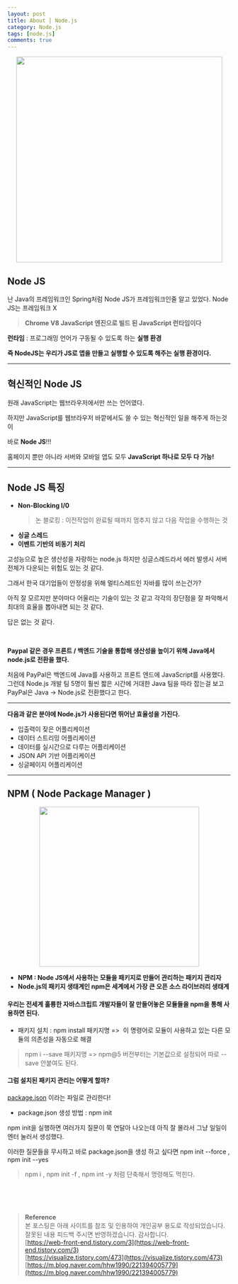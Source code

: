 ```yaml
---
layout: post
title: About | Node.js
category: Node.js
tags: [node.js]
comments: true
---
```


<p align="center"><img width="465" src="https://user-images.githubusercontent.com/76654131/147275251-0a5d5c88-7a74-47e2-91a1-31c3d46e107e.png"></p>

## Node JS

난 Java의 프레임워크인 Spring처럼 Node JS가 프레임워크인줄 알고 있었다. Node JS는 프레임워크 X

> **Chrome V8 JavaScript 엔진으로 빌드 된 JavaScript 런타임이다**  
>

**런타임** : 프로그래밍 언어가 구동될 수 있도록 하는 **실행 환경**

**즉 NodeJS는 우리가 JS로 앱을 만들고 실행할 수 있도록 해주는 실행 환경이다.**

---

## 혁신적인 Node JS

원래 JavaScript는 웹브라우저에서만 쓰는 언어였다.

하지만 JavaScript를 웹브라우저 바깥에서도 쓸 수 있는 혁신적인 일을 해주게 하는것이

바로 **Node JS**!!!

홈페이지 뿐만 아니라 서버와 모바일 앱도 모두 **JavaScript 하나로 모두 다 가능!**

---

## Node JS 특징

- **Non-Blocking I/0**
  > 논 블로킹 : 이전작업이 완료될 때까지 멈추지 않고 다음 작업을 수행하는 것
- **싱글 스레드**
- **이벤트 기반의 비동기 처리**

고성능으로 높은 생산성을 자랑하는 node.js 하지만 싱글스레드라서 에러 발생시 서버 전체가 다운되는 위험도 있는 것 같다.

그래서 한국 대기업들이 안정성을 위해 멀티스레드인 자바를 많이 쓰는건가?

아직 잘 모르지만 분야마다 어울리는 기술이 있는 것 같고 각각의 장단점을 잘 파악해서 최대의 효율을 뽑아내면 되는 것 같다.

답은 없는 것 같다.

<br>

**Paypal 같은 경우 프론트 / 백엔드 기술을 통합해 생산성을 높이기 위해 Java에서 node.js로 전환을 했다.**

처음에 PayPal은 백엔드에 Java를 사용하고 프론트 엔드에 JavaScript를 사용했다. 그런데 Node.js 개발 팀 5명이 훨씬 짧은 시간에 거대한 Java 팀을 따라 잡는걸 보고 PayPal은 Java -> Node.js로 전환했다고 한다.

---

**다음과 같은 분야에 Node.js가 사용된다면 뛰어난 효율성을 가진다.**

- 입출력이 잦은 어플리케이션
- 데이터 스트리밍 어플리케이션
- 데이터를 실시간으로 다루는 어플리케이션
- JSON API 기반 어플리케이션
- 싱글페이지 어플리케이션

---

## NPM ( Node Package Manager )

<p align="center"><img width="361" src="https://user-images.githubusercontent.com/76654131/147275393-12782551-b752-430e-889b-6f0be8b5bccc.png"></p>

- **NPM : Node JS에서 사용하는 모듈을 패키지로 만들어 관리하는 패키지 관리자**
- **Node.js의 패키지 생태계인 npm은 세계에서 가장 큰 오픈 소스 라이브러리 생태계**

#### 우리는 전세계 훌륭한 자바스크립트 개발자들이 잘 만들어놓은 모듈들을 npm을 통해 사용하면 된다.

- 패키지 설치 : npm install 패키지명 =>  이 명령어로 모듈이 사용하고 있는 다른 모듈의 의존성을 자동으로 해결

> npm i --save 패키지명 => npm@5 버전부터는 기본값으로 설정되어 따로 --save 안붙여도 된다.

#### 그럼 설치된 패키지 관리는 어떻게 할까?

<u>package.json</u> 이라는 파일로 관리한다!

- package.json 생성 방법 : npm init

npm init을 실행하면 여러가지 질문이 쭉 연달아 나오는데 아직 잘 몰라서 그냥 일일이 엔터 눌러서 생성했다.

이러한 질문들을 무시하고 바로 package.json을 생성 하고 싶다면 npm init --force , npm init --yes

> npm i , npm init -f , npm int -y 처럼 단축해서 명령해도 먹힌다.

<br>
<br>
<br>

> **Reference**  
> 본 포스팅은 아래 사이트를 참조 및 인용하여 개인공부 용도로 작성되었습니다.  
> 잘못된 내용 피드백 주시면 반영하겠습니다. 감사합니다.  
> [https://web-front-end.tistory.com/3](https://web-front-end.tistory.com/3)  
> [https://visualize.tistory.com/473](https://visualize.tistory.com/473)  
> [https://m.blog.naver.com/hhw1990/221394005779](https://m.blog.naver.com/hhw1990/221394005779)

